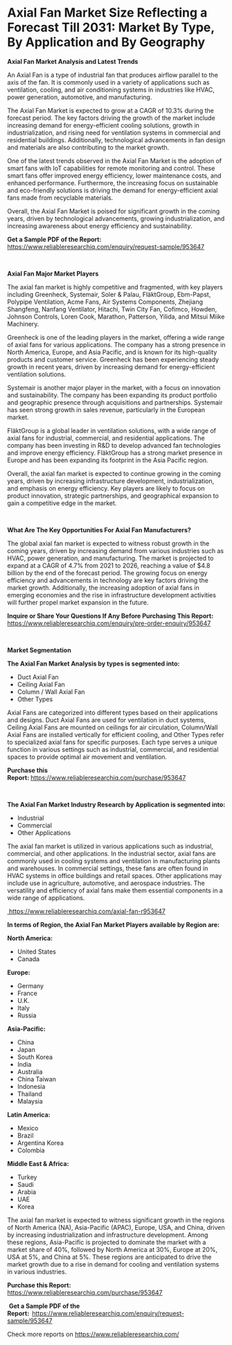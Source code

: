 <p><h1>Axial Fan Market Size Reflecting a Forecast Till 2031: Market By Type, By Application and By Geography</h1></p><p><strong>Axial Fan Market Analysis and Latest Trends</strong></p>
<p><p>An Axial Fan is a type of industrial fan that produces airflow parallel to the axis of the fan. It is commonly used in a variety of applications such as ventilation, cooling, and air conditioning systems in industries like HVAC, power generation, automotive, and manufacturing.</p><p>The Axial Fan Market is expected to grow at a CAGR of 10.3% during the forecast period. The key factors driving the growth of the market include increasing demand for energy-efficient cooling solutions, growth in industrialization, and rising need for ventilation systems in commercial and residential buildings. Additionally, technological advancements in fan design and materials are also contributing to the market growth.</p><p>One of the latest trends observed in the Axial Fan Market is the adoption of smart fans with IoT capabilities for remote monitoring and control. These smart fans offer improved energy efficiency, lower maintenance costs, and enhanced performance. Furthermore, the increasing focus on sustainable and eco-friendly solutions is driving the demand for energy-efficient axial fans made from recyclable materials.</p><p>Overall, the Axial Fan Market is poised for significant growth in the coming years, driven by technological advancements, growing industrialization, and increasing awareness about energy efficiency and sustainability.</p></p>
<p><strong>Get a Sample PDF of the Report:&nbsp;</strong> <a href="https://www.reliableresearchiq.com/enquiry/request-sample/953647">https://www.reliableresearchiq.com/enquiry/request-sample/953647</a></p>
<p>&nbsp;</p>
<p><strong>Axial Fan Major Market Players</strong></p>
<p><p>The axial fan market is highly competitive and fragmented, with key players including Greenheck, Systemair, Soler & Palau, FläktGroup, Ebm-Papst, Polypipe Ventilation, Acme Fans, Air Systems Components, Zhejiang Shangfeng, Nanfang Ventilator, Hitachi, Twin City Fan, Cofimco, Howden, Johnson Controls, Loren Cook, Marathon, Patterson, Yilida, and Mitsui Miike Machinery.</p><p>Greenheck is one of the leading players in the market, offering a wide range of axial fans for various applications. The company has a strong presence in North America, Europe, and Asia Pacific, and is known for its high-quality products and customer service. Greenheck has been experiencing steady growth in recent years, driven by increasing demand for energy-efficient ventilation solutions.</p><p>Systemair is another major player in the market, with a focus on innovation and sustainability. The company has been expanding its product portfolio and geographic presence through acquisitions and partnerships. Systemair has seen strong growth in sales revenue, particularly in the European market.</p><p>FläktGroup is a global leader in ventilation solutions, with a wide range of axial fans for industrial, commercial, and residential applications. The company has been investing in R&D to develop advanced fan technologies and improve energy efficiency. FläktGroup has a strong market presence in Europe and has been expanding its footprint in the Asia Pacific region.</p><p>Overall, the axial fan market is expected to continue growing in the coming years, driven by increasing infrastructure development, industrialization, and emphasis on energy efficiency. Key players are likely to focus on product innovation, strategic partnerships, and geographical expansion to gain a competitive edge in the market.</p></p>
<p>&nbsp;</p>
<p><strong>What Are The Key Opportunities For Axial Fan Manufacturers?</strong></p>
<p><p>The global axial fan market is expected to witness robust growth in the coming years, driven by increasing demand from various industries such as HVAC, power generation, and manufacturing. The market is projected to expand at a CAGR of 4.7% from 2021 to 2026, reaching a value of $4.8 billion by the end of the forecast period. The growing focus on energy efficiency and advancements in technology are key factors driving the market growth. Additionally, the increasing adoption of axial fans in emerging economies and the rise in infrastructure development activities will further propel market expansion in the future.</p></p>
<p><strong>Inquire or Share Your Questions If Any Before Purchasing This Report:</strong> <a href="https://www.reliableresearchiq.com/enquiry/pre-order-enquiry/953647">https://www.reliableresearchiq.com/enquiry/pre-order-enquiry/953647</a></p>
<p>&nbsp;</p>
<p><strong>Market Segmentation</strong></p>
<p><strong>The Axial Fan Market Analysis by types is segmented into:</strong></p>
<p><ul><li>Duct Axial Fan</li><li>Ceiling Axial Fan</li><li>Column / Wall Axial Fan</li><li>Other Types</li></ul></p>
<p><p>Axial Fans are categorized into different types based on their applications and designs. Duct Axial Fans are used for ventilation in duct systems, Ceiling Axial Fans are mounted on ceilings for air circulation, Column/Wall Axial Fans are installed vertically for efficient cooling, and Other Types refer to specialized axial fans for specific purposes. Each type serves a unique function in various settings such as industrial, commercial, and residential spaces to provide optimal air movement and ventilation.</p></p>
<p><strong>Purchase this Report:&nbsp;</strong><a href="https://www.reliableresearchiq.com/purchase/953647">https://www.reliableresearchiq.com/purchase/953647</a></p>
<p>&nbsp;</p>
<p><strong>The Axial Fan Market Industry Research by Application is segmented into:</strong></p>
<p><ul><li>Industrial</li><li>Commercial</li><li>Other Applications</li></ul></p>
<p><p>The axial fan market is utilized in various applications such as industrial, commercial, and other applications. In the industrial sector, axial fans are commonly used in cooling systems and ventilation in manufacturing plants and warehouses. In commercial settings, these fans are often found in HVAC systems in office buildings and retail spaces. Other applications may include use in agriculture, automotive, and aerospace industries. The versatility and efficiency of axial fans make them essential components in a wide range of applications.</p></p>
<p><a href="https://www.reliableresearchiq.com/axial-fan-r953647">&nbsp;https://www.reliableresearchiq.com/axial-fan-r953647</a></p>
<p><strong>In terms of Region, the Axial Fan Market Players available by Region are:</strong></p>
<p>
    <p> <strong> North America: </strong>
        <ul>
            <li>United States</li>
            <li>Canada</li>
        </ul>
        </p> 
    <p> <strong> Europe: </strong>
        <ul>
            <li>Germany</li>
            <li>France</li>
            <li>U.K.</li>
            <li>Italy</li>
            <li>Russia</li>
        </ul>
        </p> 
    <p> <strong> Asia-Pacific: </strong>
        <ul>
            <li>China</li>
            <li>Japan</li>
            <li>South Korea</li>
            <li>India</li>
            <li>Australia</li>
            <li>China Taiwan</li>
            <li>Indonesia</li>
            <li>Thailand</li>
            <li>Malaysia</li>
        </ul>
        </p> 
    <p> <strong> Latin America: </strong>
        <ul>
            <li>Mexico</li>
            <li>Brazil</li>
            <li>Argentina Korea</li>
            <li>Colombia</li>
        </ul>
        </p> 
    <p> <strong> Middle East & Africa: </strong>
        <ul>
            <li>Turkey</li>
            <li>Saudi</li>
            <li>Arabia</li>
            <li>UAE</li>
            <li>Korea</li>
        </ul>
    </p>
    </p>
<p><p>The axial fan market is expected to witness significant growth in the regions of North America (NA), Asia-Pacific (APAC), Europe, USA, and China, driven by increasing industrialization and infrastructure development. Among these regions, Asia-Pacific is projected to dominate the market with a market share of 40%, followed by North America at 30%, Europe at 20%, USA at 5%, and China at 5%. These regions are anticipated to drive the market growth due to a rise in demand for cooling and ventilation systems in various industries.</p></p>
<p><strong>Purchase this Report: </strong><a href="https://www.reliableresearchiq.com/purchase/953647">https://www.reliableresearchiq.com/purchase/953647</a></p>
<p>&nbsp;<strong>Get a Sample PDF of the Report:&nbsp;&nbsp;</strong><a href="https://www.reliableresearchiq.com/enquiry/request-sample/953647">https://www.reliableresearchiq.com/enquiry/request-sample/953647</a></p>
<p><strong></strong></p>
<p>Check more reports on <a href="https://www.reliableresearchiq.com/">https://www.reliableresearchiq.com/</a></p>